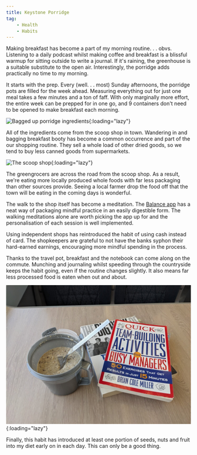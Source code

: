 ```yaml
---
title: Keystone Porridge
tag:
    - Health
    - Habits
---
```


Making breakfast has become a part of my morning routine. . . obvs. Listening to a daily podcast whilst making coffee and breakfast is a blissful warmup for sitting outside to write a journal. If it's raining, the greenhouse is a suitable substitute to the open air. Interestingly, the porridge adds practically no time to my morning.

It starts with the prep. Every (well. . . most) Sunday afternoons, the porridge pots are filled for the week ahead. Measuring everything out for just one meal takes a few minutes and a ton of faff. With only marginally more effort, the entire week can be prepped for in one go, and 9 containers don't need to be opened to make breakfast each morning.

![Bagged up porridge ingredients](/assets/images/2023/porridge-ingredients.jpg.jpg "Photo of porridge ingredients in bags and tubs."){:loading="lazy"}

All of the ingredients come from the scoop shop in town. Wandering in and bagging breakfast booty has become a common occurrence and part of the our shopping routine. They sell a whole load of other dried goods, so we tend to buy less canned goods from supermarkets.

![The scoop shop](/assets/images/2023/scoop-shop.jpg.jpg "Rows of large tubs with food in them."){:loading="lazy"}

The greengrocers are across the road from the scoop shop. As a result, we're eating more locally produced whole foods with far less packaging than other sources provide. Seeing a local farmer drop the food off that the town will be eating in the coming days is wonderful.

The walk to the shop itself has become a meditation. The [Balance app](https://balanceapp.com/) has a neat way of packaging mindful practice in an easily digestible form. The walking meditations alone are worth picking the app up for and the personalisation of each session is well implemented.

Using independent shops has reintroduced the habit of using cash instead of card. The shopkeepers are grateful to not have the banks syphon their hard-earned earnings, encouraging more mindful spending in the process.

Thanks to the travel pot, breakfast and the notebook can come along on the commute. Munching and journaling whilst speeding through the countryside keeps the habit going, even if the routine changes slightly. It also means far less processed food is eaten when out and about.

![Travel breakfast](/assets/images/2023/travel-porridge.jpg "Photo of porridge in a pot, with two books to read"){:loading="lazy"}

Finally, this habit has introduced at least one portion of seeds, nuts and fruit into my diet early on in each day. This can only be a good thing.
